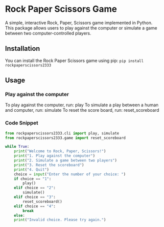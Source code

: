 # Rock Paper Scissors Game

A simple, interactive Rock, Paper, Scissors game implemented in Python. This package allows users to play against the computer or simulate a game between two computer-controlled players.

## Installation

You can install the Rock Paper Scissors game using pip:
```pip install rockpaperscissors2333```

## Usage

### Play against the computer
To play against the computer, run: play
To simulate a play between a human and computer, run: simulate
To reset the score board, run: reset_scoreboard

### Code Snippet
```python
from rockpaperscissors2333.cli import play, simulate
from rockpaperscissors2333.game import reset_scoreboard

while True:
    print("Welcome to Rock, Paper, Scissors!")
    print("1. Play against the computer")
    print("2. Simulate a game between two players")
    print("3. Reset the scoreboard")
    print("4. Quit")
    choice = input("Enter the number of your choice: ")
    if choice == "1":
        play()
    elif choice == "2":
        simulate()
    elif choice == "3":
        reset_scoreboard()
    elif choice == "4":
        break
    else:
    print("Invalid choice. Please try again.")
```


